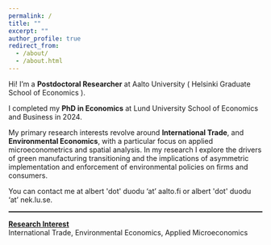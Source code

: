 ```yaml
---
permalink: /
title: ""
excerpt: ""
author_profile: true
redirect_from: 
  - /about/
  - /about.html
---
```


Hi! I’m a **Postdoctoral Researcher**  at <a href="https://www.aalto.fi/en/department-of-economics/albert-duodu" style="text-decoration: none" target="_blank"> Aalto University </a> ( <a href="https://www.helsinkigse.fi" style="text-decoration: none" target="_blank"> Helsinki Graduate School of Economics </a> ). 

I completed my **PhD in Economics** at <a href="https://portal.research.lu.se/en/persons/albert-duodu" style="text-decoration: none" target="_blank"> Lund University School of Economics and Business </a> in 2024. 





My primary research interests revolve around  **International Trade**, and **Environmental Economics**, with a particular focus on applied microeconometrics and spatial analysis.  In my research I explore the drivers of green manufacturing transitioning and the implications of asymmetric implementation and enforcement of environmental policies on firms and consumers.


You can contact me at albert 'dot' duodu ‘at’ aalto.fi or albert 'dot' duodu ‘at’ nek.lu.se.
<hr style="border:1px solid gray">


[**Research Interest**]()   
International Trade, Environmental Economics, Applied Microeconomics